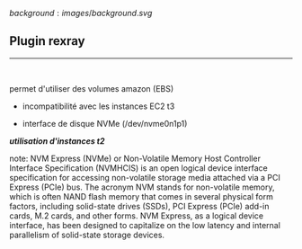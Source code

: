 $background:images/background.svg$
## Plugin rexray
---
<br/>

permet d'utiliser des volumes amazon (EBS)

* incompatibilité avec les instances EC2 t3

* interface de disque NVMe (/dev/nvme0n1p1)

***utilisation d'instances t2***

note:
NVM Express (NVMe) or Non-Volatile Memory Host Controller Interface Specification (NVMHCIS) is an open logical device interface specification for accessing non-volatile storage media attached via a PCI Express (PCIe) bus. The acronym NVM stands for non-volatile memory, which is often NAND flash memory that comes in several physical form factors, including solid-state drives (SSDs), PCI Express (PCIe) add-in cards, M.2 cards, and other forms. NVM Express, as a logical device interface, has been designed to capitalize on the low latency and internal parallelism of solid-state storage devices.
